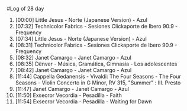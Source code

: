 #Log of 28 day

1. [00:00] Little Jesus - Norte (Japanese Version) - Azul
1. [07:32] Technicolor Fabrics - Sesiones Clickaporte de Ibero 90.9 - Frequency
1. [07:34] Little Jesus - Norte (Japanese Version) - Azul
1. [08:31] Technicolor Fabrics - Sesiones Clickaporte de Ibero 90.9 - Frequency
1. [08:32] Janet Camargo - Janet Camargo - Azul
1. [08:35] Dënver - Música, Gramática, Gimnasia - Los adolescentes
1. [08:42] Janet Camargo - Janet Camargo - Azul
1. [11:44] Cappella Gedanensis - Vivaldi: The Four Seasons - The Four Seasons - Violin Concerto in G Minor, RV 315, "Summer" : III. Presto
1. [11:47] Janet Camargo - Janet Camargo - Azul
1. [11:50] Exsecror Vecordia - Pesadilla - Faith
1. [11:54] Exsecror Vecordia - Pesadilla - Waiting for Dawn
